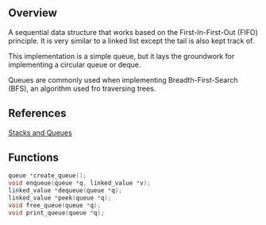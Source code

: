 ## Overview

A sequential data structure that works based on the First-In-First-Out (FIFO) principle. It is very similar to a linked list except the tail is also kept track of. 

This implementation is a simple queue, but it lays the groundwork for implementing a circular queue or deque.

Queues are commonly used when implementing Breadth-First-Search (BFS), an algorithm used fro traversing trees.

## References

[Stacks and Queues](https://www.andrew.cmu.edu/course/15-121/lectures/Stacks%20and%20Queues/Stacks%20and%20Queues.html)

## Functions

```C
queue *create_queue();
void enqueue(queue *q, linked_value *v);
linked_value *dequeue(queue *q);
linked_value *peek(queue *q);
void free_queue(queue *q);
void print_queue(queue *q);
```
